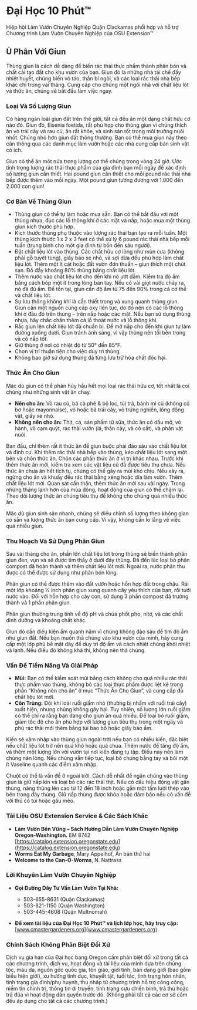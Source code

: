 # Đại Học 10 Phút™

Hiệp hội Làm Vườn Chuyên Nghiệp Quận Clackamas phối hợp và hỗ trợ Chương trình Làm Vườn Chuyên Nghiệp của OSU Extension™  

## Ủ Phân Với Giun  

Thùng giun là cách dễ dàng để biến rác thải thực phẩm thành phân bón và chất cải tạo đất cho khu vườn của bạn. Giun đỏ là những nhà tái chế đầy nhiệt huyết, chúng biến vỏ táo, thân bí ngòi, và các loại rác thải nhà bếp khác chỉ trong vài tháng. Cung cấp cho chúng một ngôi nhà với chất liệu lót và thức ăn, chúng sẽ bắt đầu làm việc ngay.  

### Loại Và Số Lượng Giun  

Có hàng ngàn loài giun đất trên thế giới, tất cả đều ăn một dạng chất hữu cơ nào đó. Giun đỏ, Eisenia foetida, rất phù hợp cho thùng giun vì chúng thích ăn vỏ trái cây và rau củ, ăn rất khỏe, và sinh sản tốt trong môi trường nuôi nhốt. Chúng nhỏ hơn giun đất thông thường. Bạn có thể mua giun này theo cân thông qua các danh mục làm vườn hoặc các nhà cung cấp bán sinh vật có ích.  

Giun có thể ăn một nửa trọng lượng cơ thể chúng trong vòng 24 giờ. Ước tính trọng lượng rác thải thực phẩm của gia đình bạn mỗi ngày để xác định số lượng giun cần thiết. Hai pound giun cần thiết cho mỗi pound rác thải nhà bếp được thêm vào mỗi ngày. Một pound giun tương đương với 1.000 đến 2.000 con giun!  

### Cơ Bản Về Thùng Giun  

- Thùng giun có thể tự làm hoặc mua sẵn. Bạn có thể bắt đầu với một thùng nhựa, đục các lỗ thông khí ở các mặt và nắp, hoặc mua một thùng giun kích thước phù hợp.  
- Kích thước thùng phụ thuộc vào lượng rác thải bạn tạo ra mỗi tuần. Một thùng kích thước 1 x 2 x 3 feet có thể xử lý 6 pound rác thải nhà bếp mỗi tuần (trung bình cho một gia đình từ bốn đến sáu người).  
- Đặt chất liệu lót vào thùng. Các chất hữu cơ lỏng như mùn cưa (không phải gỗ tuyết tùng), giấy báo xé nhỏ, và sợi dừa đều phù hợp làm chất liệu lót. Thêm một ít cát hoặc đất vườn đơn thuần – giun thích một chút sạn. Đổ đầy khoảng 80% thùng bằng chất liệu lót.  
- Thêm nước vào chất liệu lót cho đến khi nó ướt đẫm. Kiểm tra độ ẩm bằng cách bóp một ít trong lòng bàn tay. Nếu có vài giọt nước chảy ra, nó đã đủ ẩm. Để tồn tại, giun cần độ ẩm từ 75 đến 90% trong cả cơ thể và chất liệu lót.  
- Sự lưu thông không khí là cần thiết trong và xung quanh thùng giun. Giun cần một nguồn cung cấp oxy liên tục, do đó nên có các lỗ thông khí ở đâu đó trên thùng – trên nắp hoặc các mặt. Nếu bạn sử dụng thùng nhựa, hãy chắc chắn thêm cả lỗ thoát nước và lỗ thông khí.  
- Rắc giun lên chất liệu lót đã chuẩn bị. Để mở nắp cho đến khi giun tự làm đường xuống dưới. Giun tránh ánh sáng, vì vậy thùng nên tối bên trong và có nắp tốt.  
- Giữ thùng ở nơi có nhiệt độ từ 50° đến 85°F.  
- Chọn vị trí thuận tiện cho việc duy trì thùng.  
- Không bao giờ sử dụng thùng đã từng lưu trữ hóa chất độc hại.  

### Thức Ăn Cho Giun  

Mặc dù giun có thể phân hủy hầu hết mọi loại rác thải hữu cơ, tốt nhất là coi chúng như những sinh vật ăn chay.  

- **Nên cho ăn:** Vỏ rau củ, bã cà phê & bộ lọc, túi trà, bánh mì cũ (không có bơ hoặc mayonnaise), vỏ hoặc bã trái cây, vỏ trứng nghiền, lông động vật, giấy xé nhỏ.  
- **Không nên cho ăn:** Thịt, cá, sản phẩm từ sữa, thức ăn có dầu mỡ, vỏ hành, vỏ cam quýt, rác thải vườn (lá, thân cây, và cỏ cắt), và phân vật nuôi.  

Ban đầu, chỉ thêm rất ít thức ăn để giun buộc phải đào sâu vào chất liệu lót và định cư. Khi thêm rác thải nhà bếp vào thùng, kéo chất liệu lót sang một bên và chôn thức ăn. Chôn các phần thức ăn ở vị trí khác nhau. Trước khi thêm thức ăn mới, kiểm tra xem các vật liệu cũ đã được tiêu thụ chưa. Nếu thức ăn chưa ăn hết tích tụ, chúng có thể gây ra mùi khó chịu. Nếu xảy ra, ngừng cho ăn và khuấy đều rác thải bằng xẻng hoặc dĩa làm vườn. Thêm chất liệu lót mới. Quan sát cẩn thận, thêm thức ăn mới sau vài ngày. Trong những tháng lạnh hơn của mùa đông, hoạt động của giun có thể chậm lại. Theo dõi lượng thức ăn chúng tiêu thụ để không cho chúng quá nhiều thức ăn.  

Mặc dù giun sinh sản nhanh, chúng sẽ điều chỉnh số lượng theo không gian có sẵn và lượng thức ăn bạn cung cấp. Vì vậy, không cần lo lắng về việc quá nhiều giun.  

### Thu Hoạch Và Sử Dụng Phân Giun  

Sau vài tháng cho ăn, phần lớn chất liệu lót trong thùng sẽ biến thành phân giun đen, vụn và sẽ được tìm thấy ở dưới đáy thùng. Đã đến lúc loại bỏ phân compost đã hoàn thành và thêm chất liệu lót mới. Ngoài ra, nước phân thu được có thể được sử dụng như phân bón lỏng.  

Phân giun có thể được thêm vào đất vườn hoặc hỗn hợp đất trong chậu. Rải một lớp khoảng ½ inch phân giun xung quanh cây yêu thích của bạn, rồi tưới nước vào. Đối với hỗn hợp cho cây con, sử dụng 3 phần compost đã trưởng thành và 1 phần phân giun.  

Phân giun thường trung tính về độ pH và chứa phốt pho, nitơ, và các chất dinh dưỡng và khoáng chất khác.  

Giun đỏ cần điều kiện ẩm quanh năm vì chúng không đào sâu để tìm độ ẩm như giun đất. Nếu bạn muốn thả chúng vào khu vườn của mình, hãy cung cấp một lớp phủ bề mặt dày để duy trì độ ẩm và cách nhiệt chúng khỏi nhiệt và lạnh. Nếu điều đó không khả thi, không nên thả chúng.  

### Vấn Đề Tiềm Năng Và Giải Pháp  

- **Mùi:** Bạn có thể kiểm soát mùi bằng cách không cho quá nhiều rác thải thực phẩm vào thùng, không bỏ các loại thực phẩm được liệt kê trong phần “Không nên cho ăn” ở mục “Thức Ăn Cho Giun”, và cung cấp đủ chất liệu lót mới.  
- **Côn Trùng:** Đôi khi loài ruồi giấm nhỏ (thường bị nhầm với ruồi trái cây) xuất hiện, nhưng chúng không gây hại. Tuy nhiên, số lượng lớn ruồi giấm có thể chỉ ra rằng bạn đang cho giun ăn quá nhiều. Để loại bỏ ruồi giấm, giảm tốc độ cho ăn phù hợp với lượng giun tiêu thụ trong một ngày và phủ rác thải mới thêm bằng túi bao bố hoặc giấy báo ẩm.  

Kiến sẽ xâm nhập vào thùng giun ngoài trời nếu bạn có nhiều kiến, đặc biệt nếu chất liệu lót trở nên quá khô hoặc quá chua. Thêm nước để tăng độ ẩm, và thêm một lượng lớn vôi vườn tại nơi kiến đang tụ tập. Điều này nên làm chúng nản lòng. Nếu chúng vẫn tiếp tục, loại bỏ chúng bằng tay và bôi một ít Vaseline quanh các điểm xâm nhập.  

Chuột có thể là vấn đề ở ngoài trời. Cách dễ nhất để ngăn chúng vào thùng giun là giữ nắp kín và loại bỏ các rác thải thịt. Nếu có dấu hiệu động vật gần thùng, nâng thùng lên cao từ 12 đến 18 inch hoặc gắn một tấm lưới thép vào bên trong đáy thùng. Giữ nắp thùng được khóa hoặc đảm bảo nếu có vấn đề với thú có túi hoặc gấu mèo.  

### Tài Liệu OSU Extension Service & Các Sách Khác  

- **Làm Vườn Bền Vững – Sách Hướng Dẫn Làm Vườn Chuyên Nghiệp Oregon-Washington.** EM 8742  
  [https://catalog.extension.oregonstate.edu](https://catalog.extension.oregonstate.edu)  
- **Worms Eat My Garbage**, Mary Appelhof, Ấn bản thứ hai  
- **Welcome to the Can-O-Worms**, N. Nattrass  

### Lời Khuyên Làm Vườn Chuyên Nghiệp  

- **Gọi Đường Dây Tư Vấn Làm Vườn Tại Nhà:**  
  - 503-655-8631 (Quận Clackamas)  
  - 503-821-1150 (Quận Washington)  
  - 503-445-4608 (Quận Multnomah)  

- **Để xem tài liệu của Đại Học 10 Phút™ và lịch lớp học, hãy truy cập:**  
  [www.cmastergardeners.org](www.cmastergardeners.org)  

### Chính Sách Không Phân Biệt Đối Xử  

Dịch vụ gia hạn của Đại học bang Oregon cấm phân biệt đối xử trong tất cả các chương trình, dịch vụ, hoạt động và tài liệu của mình dựa trên chủng tộc, màu da, nguồn gốc quốc gia, tôn giáo, giới tính, bản dạng giới (bao gồm biểu hiện giới), xu hướng tình dục, khuyết tật, tuổi tác, tình trạng hôn nhân, tình trạng gia đình/phụ huynh, thu nhập từ chương trình hỗ trợ công cộng, niềm tin chính trị, thông tin di truyền, tình trạng cựu chiến binh, trả thù hoặc trả đũa vì hoạt động dân quyền trước đó. (Không phải tất cả các cơ sở cấm đều áp dụng cho tất cả các chương trình.)